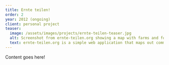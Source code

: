 ```yaml
---
title: Ernte teilen!
order: 2
year: 2012 (ongoing)
client: personal project
teaser:
  image: /assets/images/projects/ernte-teilen-teaser.jpg
  alt: Screenshot from ernte-teilen.org showing a map with farms and food hubs
  text: ernte-teilen.org is a simple web application that maps out community-supported agriculture (CSA) in Germany.
---
```


Content goes here!
